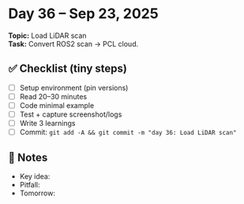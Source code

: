 # Day 36 – Sep 23, 2025
**Topic:** Load LiDAR scan  
**Task:** Convert ROS2 scan → PCL cloud.

## ✅ Checklist (tiny steps)
- [ ] Setup environment (pin versions)
- [ ] Read 20–30 minutes
- [ ] Code minimal example
- [ ] Test + capture screenshot/logs
- [ ] Write 3 learnings
- [ ] Commit: `git add -A && git commit -m "day 36: Load LiDAR scan"`

## 📓 Notes
- Key idea:
- Pitfall:
- Tomorrow:

